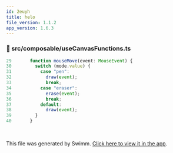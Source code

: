 ```yaml
---
id: 2euyh
title: helo
file_version: 1.1.2
app_version: 1.6.3
---
```



<!-- NOTE-swimm-snippet: the lines below link your snippet to Swimm -->
### 📄 src/composable/useCanvasFunctions.ts
```typescript
29       function mouseMove(event: MouseEvent) {
30         switch (mode.value) {
31           case "pen":
32             draw(event);
33             break;
34           case "eraser":
35             erase(event);
36             break;
37           default:
38             draw(event);
39         }
40       }
```

<br/>

This file was generated by Swimm. [Click here to view it in the app](https://swimm-web-app.web.app/repos/Z2l0aHViJTNBJTNBU2tldGNoJTNBJTNBYXNhZmNobg==/docs/2euyh).
